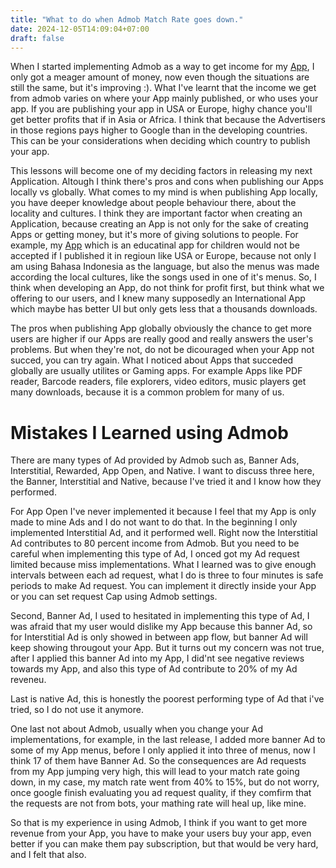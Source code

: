 ```yaml
---
title: "What to do when Admob Match Rate goes down."
date: 2024-12-05T14:09:04+07:00
draft: false
---
```


When I started implementing Admob as a way to get income for my [App](https://play.google.com/store/apps/details?id=com.aplikasihebat.baca_app&pcampaignid=web_share), I only got a meager amount of money, now even though the situations are still the same, but it's improving :). What I've learnt that the income we get from admob varies on where your App mainly published, or who uses your app. If you are publishing your app in USA or Europe, highy chance you'll get better profits that if in Asia or Africa. I think that because the Advertisers in those regions pays higher to Google than in the developing countries. This can be your considerations when deciding which country to publish your app.

This lessons will become one of my deciding factors in releasing my next Application. Altough I think there's pros and cons when publishing our Apps locally vs globally. What comes to my mind is when publishing App locally, you have deeper knowledge about people behaviour there, about the locality and cultures. I think they are important factor when creating an Application, because creating an App is not only for the sake of creating Apps or getting money, but it's more of giving solutions to people. For example, my [App](https://play.google.com/store/apps/details?id=com.aplikasihebat.baca_app&pcampaignid=web_share) which is an educatinal app for children would not be accepted if I published it in regioun like USA or Europe, because not only I am using Bahasa Indonesia as the language, but also the menus was made according the local cultures, like the songs used in one of it's menus. So, I think when developing an App, do not think for profit first, but think what we offering to our users, and I knew many supposedly an International App which maybe has better UI but only gets less that a thousands downloads.

The pros when publishing App globally obviously the chance to get more users are higher if our Apps are really good and really answers the user's problems. But when they're not, do not be dicouraged when your App not succed, you can try again. What I noticed about Apps that succeded globally are usually utilites or Gaming apps. For example Apps like PDF reader, Barcode readers, file explorers, video editors, music players get many downloads, because it is a common problem for many of us.

# Mistakes I Learned using Admob

There are many types of Ad provided by Admob such as, Banner Ads, Interstitial, Rewarded, App Open, and Native. I want to discuss three here, the Banner, Interstitial and Native, because I've tried it and I know how they performed.

For App Open I've never implemented it because I feel that my App is only made to mine Ads and I do not want to do that. In the beginning I only implemented Interstitial Ad, and it performed well. Right now the Interstitial Ad contributes to 80 percent income from Admob. But you need to be careful when implementing this type of Ad, I onced got my Ad request limited because miss implementations. What I learned was to give enough intervals between each ad request, what I do is three to four minutes is safe periods to make Ad request. You can implement it directly inside your App or you can set request Cap using Admob settings.

Second, Banner Ad, I used to hesitated in implementing this type of Ad, I was afraid that my user would dislike my App because this banner Ad, so for Interstitial Ad is only showed in between app flow, but banner Ad will keep showing througout your App. But it turns out my concern was not true, after I applied this banner Ad into my App, I did'nt see negative reviews towards my App, and also this type of Ad contribute to 20% of my Ad reveneu.

Last is native Ad, this is honestly the poorest performing type of Ad that i've tried, so I do not use it anymore.

One last not about Admob, usually when you change your Ad implementations, for example, in the last release, I added more banner Ad to some of my App menus, before I only applied it into three of menus, now I think 17 of them have Banner Ad. So the consequences are Ad requests from my App jumping very high, this will lead to your match rate going down, in my case, my match rate went from 40% to 15%, but do not worry, once google finish evaluating you ad request quality, if they comfirm that the requests are not from bots, your mathing rate will heal up, like mine.

So that is my experience in using Admob, I think if you want to get more revenue from your App, you have to make your users buy your app, even better if you can make them pay subscription, but that would be very hard, and I felt that also.
